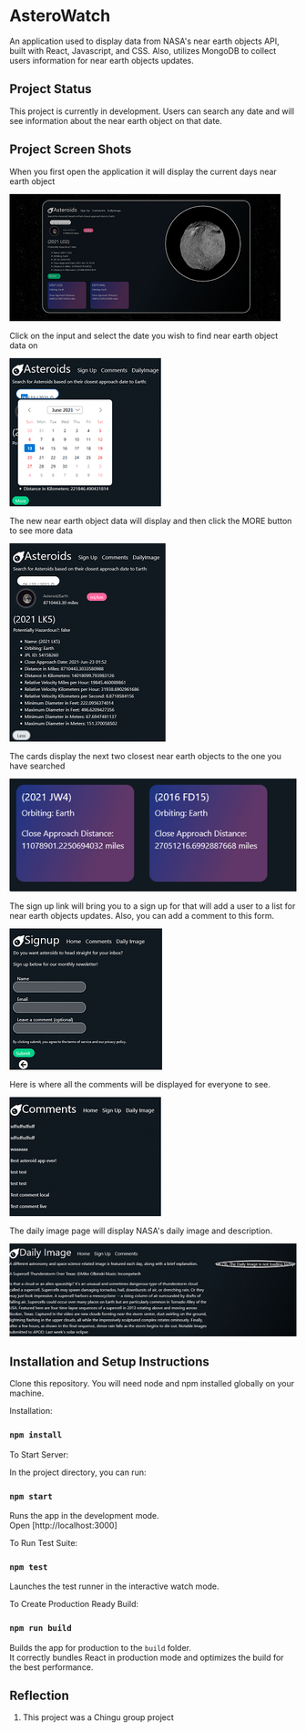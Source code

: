 # AsteroWatch

An application used to display data from NASA's near earth objects API, built with React, Javascript, and CSS. Also, utilizes MongoDB to collect users information for near earth objects updates.

## Project Status

This project is currently in development. Users can search any date and will see information about the near earth object on that date. 

## Project Screen Shots

When you first open the application it will display the current days near earth object

![Start](https://github.com/chingu-voyages/v30-geckos-team-03/blob/DevelopmentBranch/space-project/src/components/images/ReadMe/Asteroids.png)

Click on the input and select the date you wish to find near earth object data on

![Calendar](https://github.com/chingu-voyages/v30-geckos-team-03/blob/DevelopmentBranch/space-project/src/components/images/ReadMe/Calendar.png)

The new near earth object data will display and then click the MORE button to see more data

![More Info](https://github.com/chingu-voyages/v30-geckos-team-03/blob/DevelopmentBranch/space-project/src/components/images/ReadMe/MoreInfo.png)

The cards display the next two closest near earth objects to the one you have searched

![Card Data](https://github.com/chingu-voyages/v30-geckos-team-03/blob/DevelopmentBranch/space-project/src/components/images/ReadMe/CardInfo.png)

The sign up link will bring you to a sign up for that will add a user to a list for near earth objects updates. Also, you can add a comment to this form.

![Sign Up](https://github.com/chingu-voyages/v30-geckos-team-03/blob/DevelopmentBranch/space-project/src/components/images/ReadMe/SignUp.png)

Here is where all the comments will be displayed for everyone to see.

![Comment](https://github.com/chingu-voyages/v30-geckos-team-03/blob/DevelopmentBranch/space-project/src/components/images/ReadMe/Comments.png)

The daily image page will display NASA's daily image and description.

![Daily Image](https://github.com/chingu-voyages/v30-geckos-team-03/blob/DevelopmentBranch/space-project/src/components/images/ReadMe/DailyImage.png)


## Installation and Setup Instructions

Clone this repository. You will need node and npm installed globally on your machine.

Installation:

### `npm install`

To Start Server:

In the project directory, you can run:

### `npm start`

Runs the app in the development mode.\
Open [http://localhost:3000]

To Run Test Suite:

### `npm test`

Launches the test runner in the interactive watch mode.

To Create Production Ready Build:

### `npm run build`

Builds the app for production to the `build` folder.\
It correctly bundles React in production mode and optimizes the build for the best performance.

## Reflection

1) This project was a Chingu group project 
